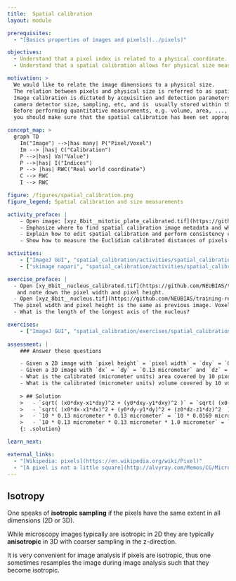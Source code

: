 ```yaml
---
title:  Spatial calibration
layout: module

prerequisites:
  - "[Basics properties of images and pixels](../pixels)"

objectives:
  - Understand that a pixel index is related to a physical coordinate.
  - Understand that a spatial calibration allows for physical size measurements.

motivation: >
  We would like to relate the image dimensions to a physical size. 
  The relation between pixels and physical size is referred to as spatial calibration. 
  Image calibration is dictated by acquisition and detection parameters of a microscope, such as magnification, 
  camera detector size, sampling, etc, and is  usually stored within the so-called image metadata. 
  Before performing quantitative measurements, e.g. volume, area, ...,
  you should make sure that the spatial calibration has been set appropriately.

concept_map: >
  graph TD
    Im("Image") -->|has many| P("Pixel/Voxel")
    Im --> |has| C("Calibration")
    P -->|has| Va("Value")
    P -->|has| I("Indices")
    P --> |has| RWC("Real world coordinate")
    C --> RWC
    I --> RWC

figure: /figures/spatial_calibration.png
figure_legend: Spatial calibration and size measurements

activity_preface: |
    - Open image: [xyz_8bit__mitotic_plate_calibrated.tif](https://github.com/NEUBIAS/training-resources/raw/master/image_data/xyz_8bit__mitotic_plate_calibrated.tif)
    - Emphasize where to find spatial calibration image metadata and why it can be important. 
    - Explain how to edit spatial calibration and perform consistency checks. 
    - Show how to measure the Euclidian calibrated distances of pixels in 2D and 3D.

activities:
    - ["ImageJ GUI", "spatial_calibration/activities/spatial_calibration_imagejgui.md", "markdown"]
    - ["skimage napari", "spatial_calibration/activities/spatial_calibration_skimage_napari.py", "python"]

exercise_preface: |
  - Open [xy_8bit__nucleus_calibrated.tif](https://github.com/NEUBIAS/training-resources/raw/master/image_data/xy_8bit__nucleus_calibrated.tif)
   and note down the pixel width and pixel height. 
  - Open [xyz_8bit__nucleus.tif](https://github.com/NEUBIAS/training-resources/raw/master/image_data/xyz_8bit__nucleus.tif) and add the spatial calibration. 
  The pixel width and pixel height is the same as previous image. Voxel-depth is 0.52 um.
  - What is the length of the longest axis of the nucleus?

exercises:
    - ["ImageJ GUI", "spatial_calibration/exercises/spatial_calibration_imagejgui.md"]
    
assessment: |
    ### Answer these questions

    - Given a 2D image with `pixel height` = `pixel width` = `dxy` = `0.13 micrometer`, what distance do the pixels at the (x,y) indices (10,10) and (9,21) have in micrometer units?
    - Given a 3D image with `dx` = `dy` = `0.13 micrometer` and `dz` = `1 micrometer`, what is the calibrated (micrometer units) distance of two pixels at the indices `(10,10,0)` and `(9,21,3)`?
    - What is the calibrated (micrometer units) area covered by 10 pixels, given a spatial calibration of `dx` = `dy` = `0.13 micrometer`?
    - What is the calibrated (micrometer units) volume covered by 10 voxels, given a spatial calibration of `dx` = `dy` = `0.13 micrometer` and `dz` = `1 micrometer`?
    
    > ## Solution
    >   - `sqrt( (x0*dxy-x1*dxy)^2 + (y0*dxy-y1*dxy)^2 )` = `sqrt( (x0-x1)^2 + (y0-y1)^2 ) * dxy` = `sqrt( (10-9)^2 + (10-21)^2 ) * 0.13` = `11.04536 * 0.13 micrometer = 1.435897 micrometer`. The fact that one can separate out the isotropic calibration `dxy` in the formula allows one to perform measurements in pixel units and convert the results to calibrated units later, by means of multiplication with `dxy`.
    >   - `sqrt( (x0*dx-x1*dx)^2 + (y0*dy-y1*dy)^2 + (z0*dz-z1*dz)^2  )` = `sqrt( (10*0.13-9*0.13)^2 + (10*0.13-21*0.13)^2 + (0*1.0-3*1.0)^2 ) micrometer` = `3.325928 micrometer`. Unfortunately, in an anisotropic 3D image one cannot separate out a calibration factor from the formula, making life more difficult.
    >   - `10 * 0.13 micrometer * 0.13 micrometer` = `10 * 0.0169 micrometer square` = `0.169 micrometer square`
    >   - `10 * 0.13 micrometer * 0.13 micrometer * 1.0 micrometer` = `10 * 0.0169 micrometer cube` = `0.169 micrometer cube`. This shows that measuring volumes in 3D can be done first in voxel units, as the calibration factor can easily taken into account later (in contrast to the distance measurements). Thus, somewhat surprisingly, is in practice easier to measure volumes than distances in 3D.
    {: .solution}

learn_next:

external_links:
  - "[Wikipedia: pixels](https://en.wikipedia.org/wiki/Pixel)"
  - "[A pixel is not a little square](http://alvyray.com/Memos/CG/Microsoft/6_pixel.pdf)"
---
```


## Isotropy

One speaks of **isotropic sampling** if the pixels have the same extent in all dimensions (2D or 3D).

While microscopy images typically are isotropic in 2D they are typically **anisotropic** in 3D with coarser sampling in the z-direction. 

It is very convenient for image analysis if pixels are isotropic, thus one sometimes resamples the image during image analysis such that they become isotropic.
 
